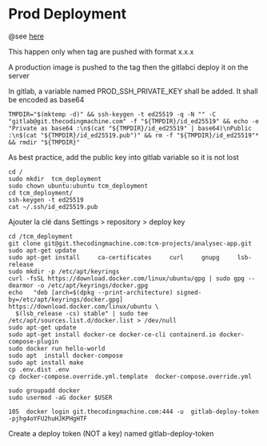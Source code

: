 # Prod Deployment
@see [here](../gitlab-ci/gitlab-ci-tags-prod.yml)

This happen only when tag are pushed with format x.x.x

A production image is pushed to the tag then the gitlabci deploy it on the server


In gitlab, a variable named PROD_SSH_PRIVATE_KEY shall be added. It shall be encoded as base64

```
TMPDIR="$(mktemp -d)" && ssh-keygen -t ed25519 -q -N "" -C "gitlab@git.thecodingmachine.com" -f "${TMPDIR}/id_ed25519" && echo -e "Private as base64 :\n$(cat "${TMPDIR}/id_ed25519" | base64)\nPublic :\n$(cat "${TMPDIR}/id_ed25519.pub")" && rm -f "${TMPDIR}/id_ed25519"* && rmdir "${TMPDIR}"
```

As best practice, add the public key into gitlab variable so it is not lost


```
cd /
sudo mkdir  tcm_deployment
sudo chown ubuntu:ubuntu tcm_deployment
cd tcm_deployment/
ssh-keygen -t ed25519
cat ~/.ssh/id_ed25519.pub
```

Ajouter la clé dans Settings > repository > deploy key

```
cd /tcm_deployment
git clone git@git.thecodingmachine.com:tcm-projects/analysec-app.git 
sudo apt-get update
sudo apt-get install     ca-certificates     curl     gnupg     lsb-release
sudo mkdir -p /etc/apt/keyrings
curl -fsSL https://download.docker.com/linux/ubuntu/gpg | sudo gpg --dearmor -o /etc/apt/keyrings/docker.gpg
echo   "deb [arch=$(dpkg --print-architecture) signed-by=/etc/apt/keyrings/docker.gpg] https://download.docker.com/linux/ubuntu \
  $(lsb_release -cs) stable" | sudo tee /etc/apt/sources.list.d/docker.list > /dev/null
sudo apt-get update
sudo apt-get install docker-ce docker-ce-cli containerd.io docker-compose-plugin
sudo docker run hello-world
sudo apt  install docker-compose
sudo apt install make
cp .env.dist .env
cp docker-compose.override.yml.template  docker-compose.override.yml

sudo groupadd docker 
sudo usermod -aG docker $USER

105  docker login git.thecodingmachine.com:444 -u  gitlab-deploy-token -pjhg4oYFU2huHJKPHgHTF
```

Create a deploy token (NOT a key) named gitlab-deploy-token